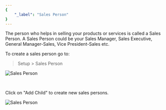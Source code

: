 ```yaml
---
{
	"_label": "Sales Person"
}
---
```


The person who helps in selling your products or services is called a Sales Person. A Sales Person could be your Sales Manager, Sales Executive, General Manager-Sales, Vice President-Sales etc.

To create a sales person go to:

> Setup > Sales Person


![Sales Person](img/sales-person-1.png)

<br>

Click on "Add Child" to create new sales persons.


![Sales Person](img/sales-person-2.png)